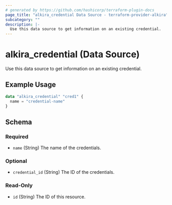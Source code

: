 ```yaml
---
# generated by https://github.com/hashicorp/terraform-plugin-docs
page_title: "alkira_credential Data Source - terraform-provider-alkira"
subcategory: ""
description: |-
  Use this data source to get information on an existing credential.
---
```


# alkira_credential (Data Source)

Use this data source to get information on an existing credential.

## Example Usage

```terraform
data "alkira_credential" "cred1" {
  name = "credential-name"
}
```

<!-- schema generated by tfplugindocs -->
## Schema

### Required

- `name` (String) The name of the credentials.

### Optional

- `credential_id` (String) The ID of the credentials.

### Read-Only

- `id` (String) The ID of this resource.
